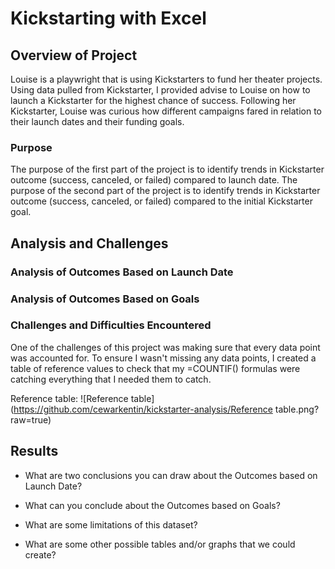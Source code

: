 # Kickstarting with Excel

## Overview of Project

Louise is a playwright that is using Kickstarters to fund her theater projects. Using data pulled from Kickstarter, I provided advise to Louise on how to launch a Kickstarter for the highest chance of success. Following her Kickstarter, Louise was curious how different campaigns fared in relation to their launch dates and their funding goals.

### Purpose

The purpose of the first part of the project is to identify trends in Kickstarter outcome (success, canceled, or failed) compared to launch date. The purpose of the second part of the project is to identify trends in Kickstarter outcome (success, canceled, or failed) compared to the initial Kickstarter goal.

## Analysis and Challenges

### Analysis of Outcomes Based on Launch Date

### Analysis of Outcomes Based on Goals

### Challenges and Difficulties Encountered

One of the challenges of this project was making sure that every data point was accounted for. To ensure I wasn't missing any data points, I created a table of reference values to check that my =COUNTIF() formulas were catching everything that I needed them to catch. 

Reference table:
![Reference table](https://github.com/cewarkentin/kickstarter-analysis/Reference table.png?raw=true)

## Results

- What are two conclusions you can draw about the Outcomes based on Launch Date?

- What can you conclude about the Outcomes based on Goals?

- What are some limitations of this dataset?

- What are some other possible tables and/or graphs that we could create?
